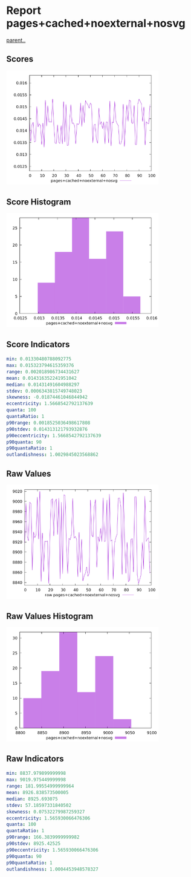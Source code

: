 # Report pages+cached+noexternal+nosvg

[parent..](./..)  


## Scores

![score](./score.png)  

## Score Histogram

![hist](./hist.png)  

## Score Indicators

```yaml
min: 0.01330480788092775
max: 0.015323794615359376
range: 0.002018986734431627
mean: 0.014316352241951042
median: 0.01431491604988297
stdev: 0.0006343815749748023
skewness: -0.01874461046844942
eccentricity: 1.5668542792137639
quanta: 100
quantaRatio: 1
p90range: 0.0018525036498617808
p90stdev: 0.014313121793932876
p90eccentricity: 1.5668542792137639
p90quanta: 90
p90quantaRatio: 1
outlandishness: 1.0029845023568862

```

## Raw Values

![raw](./raw.png)  

## Raw Values Histogram

![raw hist](./raw_hist.png)  

## Raw Indicators

```yaml
min: 8837.979899999998
max: 9019.975449999998
range: 181.99554999999964
mean: 8926.838573500005
median: 8925.693075
stdev: 57.18597331840502
skewness: 0.07532279987259327
eccentricity: 1.565930066476306
quanta: 100
quantaRatio: 1
p90range: 166.3839999999982
p90stdev: 8925.42525
p90eccentricity: 1.565930066476306
p90quanta: 90
p90quantaRatio: 1
outlandishness: 1.0004453948578327

```

<style>
  img {
    max-width: 80%;
  }
</style>
      

